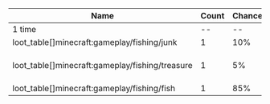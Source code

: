 | Name                                            | Count | Chance | Weight | Comment          |
| ----------------------------------------------- | ----- | ------ | ------ | ---------------- |
| 1 time                                          |    -- |     -- |     -- |                  |
| loot_table[]minecraft:gameplay/fishing/junk     |     1 |    10% | 10/100 |                  |
| loot_table[]minecraft:gameplay/fishing/treasure |     1 |     5% |  5/100 | is on open water |
| loot_table[]minecraft:gameplay/fishing/fish     |     1 |    85% | 85/100 |                  |